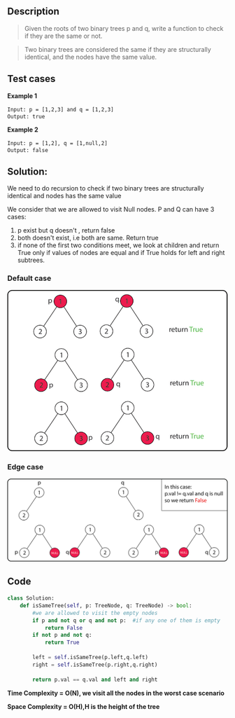 
## Description
>Given the roots of two binary trees p and q, write a function to check if they are the same or not.

>Two binary trees are considered the same if they are structurally identical, and the nodes have the same value.
## Test cases


**Example 1**

    Input: p = [1,2,3] and q = [1,2,3]
    Output: true


**Example 2**

    Input: p = [1,2], q = [1,null,2]
    Output: false
## Solution:
We need to do recursion to check if two binary trees are structurally identical and nodes has the same value

We consider that we are allowed to visit Null nodes.
P and Q can have 3 cases:
1. p exist but q doesn't , return false
1. both doesn't exist, i.e both are same. Return true
1. if none of the first two conditions meet, we look at children and return True only if values of nodes are equal and if True holds for left and right subtrees.


### Default case
![Removing nth node from end in Linked List](https://raw.githubusercontent.com/Vamsi-Akhumukhi/LeetCode/master/100.%20Same%20Tree/Same%20tree%20-%202.jpg)

### Edge case
![Removing nth node from end in Linked List](https://raw.githubusercontent.com/Vamsi-Akhumukhi/LeetCode/master/100.%20Same%20Tree/Same%20tree%20Edge%20Case.png.jpg)
## Code

```python
class Solution:
    def isSameTree(self, p: TreeNode, q: TreeNode) -> bool:
        #we are allowed to visit the empty nodes
        if p and not q or q and not p:  #if any one of them is empty
            return False
        if not p and not q:
            return True

        left = self.isSameTree(p.left,q.left)
        right = self.isSameTree(p.right,q.right)

        return p.val == q.val and left and right
```

**Time Complexity = O(N), we visit all the nodes in the worst case scenario**

**Space Complexity = O(H),H is the height of the tree**
